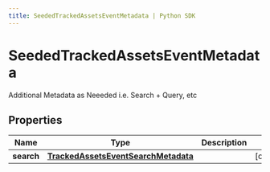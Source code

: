 ```yaml
---
title: SeededTrackedAssetsEventMetadata | Python SDK
---
```


# SeededTrackedAssetsEventMetadata

Additional Metadata as Neeeded i.e. Search + Query, etc

## Properties

Name | Type | Description | Notes
------------ | ------------- | ------------- | -------------
**search** | [**TrackedAssetsEventSearchMetadata**](TrackedAssetsEventSearchMetadata) |  | [optional] 


